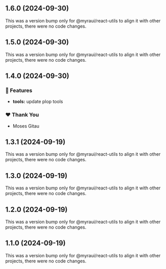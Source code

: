 ## 1.6.0 (2024-09-30)

This was a version bump only for @myraui/react-utils to align it with other projects, there were no code changes.

## 1.5.0 (2024-09-30)

This was a version bump only for @myraui/react-utils to align it with other projects, there were no code changes.

## 1.4.0 (2024-09-30)


### 🚀 Features

- **tools:** update plop tools


### ❤️  Thank You

- Moses Gitau

## 1.3.1 (2024-09-19)

This was a version bump only for @myraui/react-utils to align it with other projects, there were no code changes.

## 1.3.0 (2024-09-19)

This was a version bump only for @myraui/react-utils to align it with other projects, there were no code changes.

## 1.2.0 (2024-09-19)

This was a version bump only for @myraui/react-utils to align it with other projects, there were no code changes.

## 1.1.0 (2024-09-19)

This was a version bump only for @myraui/react-utils to align it with other projects, there were no code changes.